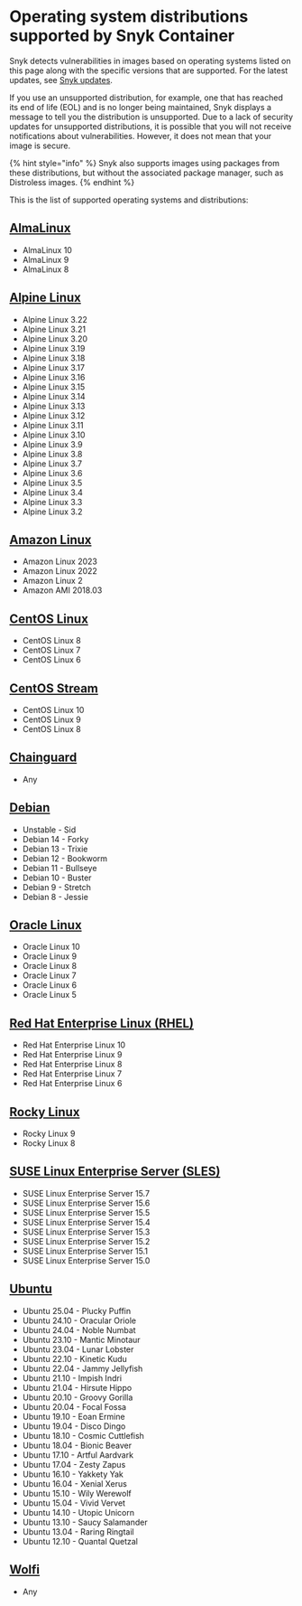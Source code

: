 # Operating system distributions supported by Snyk Container

Snyk detects vulnerabilities in images based on operating systems listed on this page along with the specific versions that are supported. For the latest updates, see [Snyk updates](https://updates.snyk.io).

If you use an unsupported distribution, for example, one that has reached its end of life (EOL) and is no longer being maintained, Snyk displays a message to tell you the distribution is unsupported. Due to a lack of security updates for unsupported distributions, it is possible that you will not receive notifications about vulnerabilities. However, it does not mean that your image is secure.

{% hint style="info" %}
Snyk also supports images using packages from these distributions, but without the associated package manager, such as Distroless images.
{% endhint %}

This is the list of supported operating systems and distributions:

## [AlmaLinux](https://almalinux.org/)

* AlmaLinux 10
* AlmaLinux 9
* AlmaLinux 8

## [Alpine Linux](https://www.alpinelinux.org/)

* Alpine Linux 3.22
* Alpine Linux 3.21
* Alpine Linux 3.20
* Alpine Linux 3.19
* Alpine Linux 3.18
* Alpine Linux 3.17
* Alpine Linux 3.16
* Alpine Linux 3.15
* Alpine Linux 3.14
* Alpine Linux 3.13
* Alpine Linux 3.12
* Alpine Linux 3.11
* Alpine Linux 3.10
* Alpine Linux 3.9
* Alpine Linux 3.8
* Alpine Linux 3.7
* Alpine Linux 3.6
* Alpine Linux 3.5
* Alpine Linux 3.4
* Alpine Linux 3.3
* Alpine Linux 3.2

## [Amazon Linux](https://aws.amazon.com/linux/)

* Amazon Linux 2023
* Amazon Linux 2022
* Amazon Linux 2
* Amazon AMI 2018.03

## [CentOS Linux](https://www.centos.org/centos-linux/)

* CentOS Linux 8
* CentOS Linux 7
* CentOS Linux 6

## [CentOS Stream](https://www.centos.org/centos-stream/)

* CentOS Linux 10
* CentOS Linux 9
* CentOS Linux 8

## [Chainguard](https://www.chainguard.dev/)

* Any

## [Debian](https://www.debian.org/)

* Unstable - Sid
* Debian 14 - Forky
* Debian 13 - Trixie
* Debian 12 - Bookworm
* Debian 11 - Bullseye
* Debian 10 - Buster
* Debian 9 - Stretch
* Debian 8 - Jessie

## [Oracle Linux](https://www.oracle.com/linux/)

* Oracle Linux 10
* Oracle Linux 9
* Oracle Linux 8
* Oracle Linux 7
* Oracle Linux 6
* Oracle Linux 5

## [Red Hat Enterprise Linux (RHEL)](https://www.redhat.com/technologies/linux-platforms/enterprise-linux)

* Red Hat Enterprise Linux 10
* Red Hat Enterprise Linux 9
* Red Hat Enterprise Linux 8
* Red Hat Enterprise Linux 7
* Red Hat Enterprise Linux 6

## [Rocky Linux](https://rockylinux.org/)

* Rocky Linux 9
* Rocky Linux 8

## [SUSE Linux Enterprise Server (SLES)](https://www.suse.com/products/server/)

* SUSE Linux Enterprise Server 15.7
* SUSE Linux Enterprise Server 15.6
* SUSE Linux Enterprise Server 15.5
* SUSE Linux Enterprise Server 15.4
* SUSE Linux Enterprise Server 15.3
* SUSE Linux Enterprise Server 15.2
* SUSE Linux Enterprise Server 15.1
* SUSE Linux Enterprise Server 15.0

## [Ubuntu](https://ubuntu.com/)

* Ubuntu 25.04 - Plucky Puffin
* Ubuntu 24.10 - Oracular Oriole
* Ubuntu 24.04 - Noble Numbat
* Ubuntu 23.10 - Mantic Minotaur
* Ubuntu 23.04 - Lunar Lobster
* Ubuntu 22.10 - Kinetic Kudu
* Ubuntu 22.04 - Jammy Jellyfish
* Ubuntu 21.10 - Impish Indri&#x20;
* Ubuntu 21.04 - Hirsute Hippo&#x20;
* Ubuntu 20.10 - Groovy Gorilla&#x20;
* Ubuntu 20.04 - Focal Fossa&#x20;
* Ubuntu 19.10 - Eoan Ermine&#x20;
* Ubuntu 19.04 - Disco Dingo&#x20;
* Ubuntu 18.10 - Cosmic Cuttlefish&#x20;
* Ubuntu 18.04 - Bionic Beaver&#x20;
* Ubuntu 17.10 - Artful Aardvark&#x20;
* Ubuntu 17.04 - Zesty Zapus&#x20;
* Ubuntu 16.10 - Yakkety Yak&#x20;
* Ubuntu 16.04 - Xenial Xerus&#x20;
* Ubuntu 15.10 - Wily Werewolf&#x20;
* Ubuntu 15.04 - Vivid Vervet&#x20;
* Ubuntu 14.10 - Utopic Unicorn&#x20;
* Ubuntu 13.10 - Saucy Salamander&#x20;
* Ubuntu 13.04 - Raring Ringtail&#x20;
* Ubuntu 12.10 - Quantal Quetzal

## [Wolfi](https://github.com/wolfi-dev)

* Any&#x20;
